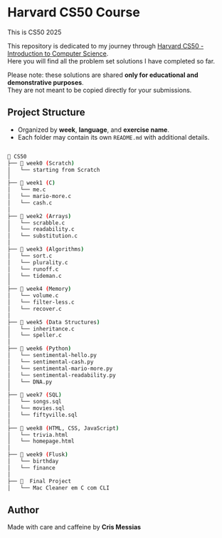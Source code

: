 # Harvard CS50 Course
This is CS50 2025

This repository is dedicated to my journey through [Harvard CS50 - Introduction to Computer Science](https://cs50.harvard.edu/x/).  
Here you will find all the problem set solutions I have completed so far.  

Please note: these solutions are shared **only for educational and demonstrative purposes**.  
They are not meant to be copied directly for your submissions.  

## Project Structure
- Organized by **week**, **language**, and **exercise name**.  
- Each folder may contain its own `README.md` with additional details. 

```bash

📁 CS50
├── 📁 week0 (Scratch)
│   └── starting from Scratch
│ 
├── 📁 week1 (C)
│   └── me.c
│   └── mario-more.c 
│   └── cash.c
│ 
├── 📁 week2 (Arrays)
│   └── scrabble.c
│   └── readability.c
│   └── substitution.c
│ 
├── 📁 week3 (Algorithms)
│   └── sort.c
│   └── plurality.c
│   └── runoff.c
│   └── tideman.c
│ 
├── 📁 week4 (Memory)
│   └── volume.c
│   └── filter-less.c
│   └── recover.c
│ 
├── 📁 week5 (Data Structures)
│   └── inheritance.c
│   └── speller.c
│ 
├── 📁 week6 (Python)
│   └── sentimental-hello.py
│   └── sentimental-cash.py
│   └── sentimental-mario-more.py
│   └── sentimental-readability.py
│   └── DNA.py
│ 
├── 📁 week7 (SQL)
│   └── songs.sql
│   └── movies.sql
│   └── fiftyville.sql
│ 
├── 📁 week8 (HTML, CSS, JavaScript)
│   └── trivia.html
│   └── homepage.html
│ 
├── 📁 week9 (Flusk)
│   └── birthday
│   └── finance
│ 
├── 📁  Final Project
│   └── Mac Cleaner em C com CLI
```

## Author

Made with care and caffeine by **Cris Messias**
